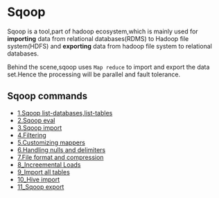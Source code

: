 # Sqoop

Sqoop is a tool,part of hadoop ecosystem,which is mainly used for **importing** data from relational databases(RDMS) to Hadoop file system(HDFS) and **exporting** data from hadoop file system to relational databases.

Behind the scene,sqoop uses `Map reduce` to import and export the data set.Hence the processing will be parallel and fault tolerance.


## Sqoop commands
* [1.Sqoop list-databases,list-tables](<sqoop commands/1_Sqoop_list.md>)
* [2.Sqoop eval](<sqoop commands/2_Sqoop_eval.md>)
* [3.Sqoop import](<sqoop commands/3_Sqoop_import.md>)
* [4.Filtering](<sqoop commands/4_Filtering.md>)
* [5.Customizing mappers](<sqoop commands/5_Customizing_mapper.md>)
* [6.Handling nulls and delimiters](<sqoop commands/6_Handling_null_and_delimiters.md>)
* [7.File format and compression](<sqoop commands/7_Fileformat_compression.md>)
* [8_Increemental Loads](<sqoop commands/8_Increemental_Load.md>)
* [9_Import all tables](<sqoop commands/9_Sqoop_Import-all-tables.md>)
* [10_Hive import](<sqoop commands/10_Hive_import.md>)
* [11_Sqoop export](<sqoop commands/11_Sqoop_export.md>)